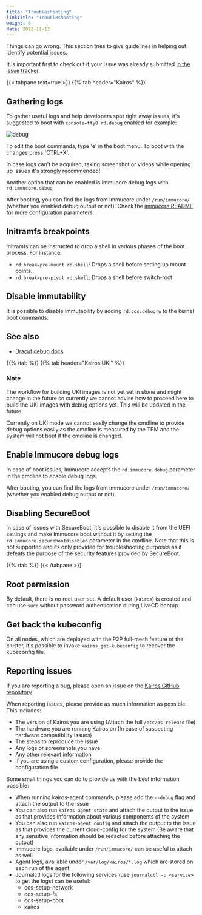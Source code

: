 ```yaml
---
title: "Troubleshooting"
linkTitle: "Troubleshooting"
weight: 6
date: 2022-11-13
---
```


Things can go wrong. This section tries to give guidelines in helping out identify potential issues.

It is important first to check out if your issue was already submitted [in the issue tracker](https://github.com/kairos-io/kairos/issues).


{{< tabpane text=true  >}}
{{% tab header="Kairos" %}}
## Gathering logs

To gather useful logs and help developers spot right away issues, it's suggested to boot with `console=tty0 rd.debug` enabled for example:

![debug](https://user-images.githubusercontent.com/2420543/191934926-7d4ac908-9a4c-4ef4-9891-75820e6b8fe6.gif)

To edit the boot commands, type 'e' in the boot menu. To boot with the changes press 'CTRL+X'.

In case logs can't be acquired, taking screenshot or videos while opening up issues it's strongly recommended!

Another option that can be enabled is immucore debug logs with `rd.immucore.debug`

After booting, you can find the logs from immucore under `/run/immucore/` (whether you enabled debug output or not).
Check the [immucore README](https://github.com/kairos-io/immucore/) for more configuration parameters.

## Initramfs breakpoints

Initramfs can be instructed to drop a shell in various phases of the boot process. For instance:

- `rd.break=pre-mount rd.shell`: Drops a shell before setting up mount points.
- `rd.break=pre-pivot rd.shell`: Drops a shell before switch-root

## Disable immutability

It is possible to disable immutability by adding `rd.cos.debugrw` to the kernel boot commands.

## See also

- [Dracut debug docs](https://fedoraproject.org/wiki/How_to_debug_Dracut_problems)

{{% /tab %}}
{{% tab header="Kairos UKI" %}}

### Note

The workflow for building UKI images is not yet set in stone and might change in the future so currently we cannot advise how to proceed here to build the UKI images with debug options yet. This will be updated in the future.


Currently on UKI mode we cannot easily change the cmdline to provide debug options easily as the cmdline is measured by the TPM and the system will not boot if the cmdline is changed.



## Enable Immucore debug logs

In case of boot issues, Immucore accepts the `rd.immucore.debug` parameter in the cmdline to enable debug logs.

After booting, you can find the logs from immucore under `/run/immucore/` (whether you enabled debug output or not).

## Disabling SecureBoot

In case of issues with SecureBoot, it's possible to disable it from the UEFI settings and make Immucore boot without it by setting the `rd.immucore.securebootdisabled` parameter in the cmdline. Note that this is not supported and its only provided for troubleshooting purposes as it defeats the purpose of the security features provided by SecureBoot.

{{% /tab %}}
{{< /tabpane >}}
## Root permission

By default, there is no root user set. A default user (`kairos`) is created and can use `sudo` without password authentication during LiveCD bootup.

## Get back the kubeconfig

On all nodes, which are deployed with the P2P full-mesh feature of the cluster, it's possible to invoke `kairos get-kubeconfig` to recover the kubeconfig file.

## Reporting issues

If you are reporting a bug, please open an issue on the [Kairos GitHub repository](https://github.com/kairos-io/kairos)

When reporting issues, please provide as much information as possible. This includes:

- The version of Kairos you are using (Attach the full `/etc/os-release` file)
- The hardware you are running Kairos on (In case of suspecting hardware compatibility issues)
- The steps to reproduce the issue
- Any logs or screenshots you have
- Any other relevant information
- If you are using a custom configuration, please provide the configuration file


Some small things you can do to provide us with the best information possible:
- When running kairos-agent commands, please add the `--debug` flag and attach the output to the issue
- You can also run `kairos-agent state` and attach the output to the issue as that provides information about various components of the system
- You can also run `kairos-agent config` and attach the output to the issue as that provides the current cloud-config for the system (Be aware that any sensitive information should be redacted before attaching the output)
- Immucore logs, available under `/run/immucore/` can be useful to attach as well
- Agent logs, available under `/var/log/kairos/*.log` which are stored on each run of the agent
- Journalctl logs for the following services (use `journalctl -u <service>` to get the logs) can be useful:
  - cos-setup-network
  - cos-setup-fs
  - cos-setup-boot
  - kairos